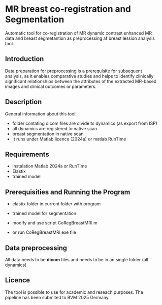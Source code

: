 # MR breast co-registration and Segmentation
Automatic tool for co-registration of MR dynamic contrast enhanced MR data and breast segmetantion as preprocessing af breast lession analysis tool.

## Introduction
Data preparation for preprocessing is a prerequisite for subsequent analysis, as it enables comparative studies and helps to identify clinically significant relationships between the attributes of the extracted MR-based images and clinical outcomes or parameters.

## Description
General information about this tool:
* folder contating dicom files are divide to dynamics (as export from ISP)
* all dynamics are registered to native scan
* breast segmentation in native scan
* It runs under Matlab licence (2024a) or matlab RunTime

## Requirements
* instalation Matlab 2024a or RunTime
* Elastix
* trained model

## Prerequisities and Running the Program 
* elastix folder in current folder with program
* trained model for segmentation

* modify and use script CoRegBreastMRI.m
* or run CoRegBreastMRI.exe file

## Data preprocessing
All data needs to be **dicom** files and needs to be in an single folder (all dynamics)

## Licence
The tool is possible to use for academic and reseach purposes. 
The pipeline has been submited to BVM 2025 Germany.